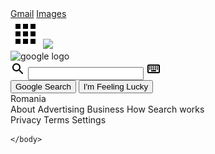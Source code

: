<!DOCTYPE html>

<html>
	<head>
		<title>My Page!</title>	
        <link rel="stylesheet" href="css/style.css">
    </head>
    <body>
        <div class="main">
            <div class="navbar">
                <div class="items">
                    <div class="gmail-n-images">
                        <a class="gmail" href="https://mail.google.com/mail/&ogbl" target= "_top">Gmail</a>
                        <a class="images" href="https://www.google.ro/imghp?hl=ro&ogbl" target="_top">Images</a>
                    </div>
                    <div class="account-n-apps">
                        <img class="apps" src="images/apps_black_24dp.svg">  
                        <img class="account" src="https://lh3.googleusercontent.com/ogw/ADea4I7B-elGJlX7ALub_GH3fELwmNR8ViAfh8bAm6si=s32-c-mo">
                    </div>
                </div>
            </div>
            <div class="logo-area">
                <img class="logo" src="https://www.google.com/images/branding/googlelogo/1x/googlelogo_color_272x92dp.png" alt="google logo"/> <br/>
            </div>
            <div class="search-area">
                    <img class="search-icon" src="images/outline_search_black_24dp.png" alt="search symbol">
                    <input class="search-bar" type="text">
                    <img class="keyboard-icon" src="images/outline_keyboard_black_24dp.png" alt="virtual keyboard">
            </div>
            <div class="search-buttons">
                <button class="button" type="button">Google Search</button>
                <button class="button" type="button">I'm Feeling Lucky</button>
            </div>
            <div id="country" class="footer">Romania</div>
            <div class="footer">
                <div class="left">
                    <a>About</a>
                    <a>Advertising</a>
                    <a>Business</a>
                    <a>How Search works</a>
                </div>
                <div class="right">
                    <a>Privacy</a>
                    <a>Terms</a>
                    <a>Settings</a>
                </div>
            </div>
        </div>

    </body>



</html>

